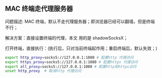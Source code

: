 MAC 终端走代理服务器
---
问题描述: MAC 终端，默认不走代理服务器；即浏览器已经可以翻墙，但是终端不行；

解决方案：直接设置终端的代理，本文 用的是 shadowSocksX；

打开终端，直接执行：(执行后，只对当前终端起作用；重启终端后，默认失效；)
```sh
export http_proxy=socks5://127.0.0.1:1080 # 配置http 代理访问
export https_proxy=socks5://127.0.0.1:1080 # 配置https 代理访问
export all_proxy=socks5://127.0.0.1:1080 # 配置http和https访问
unset http_proxy  # 取消http 代理访问
```

